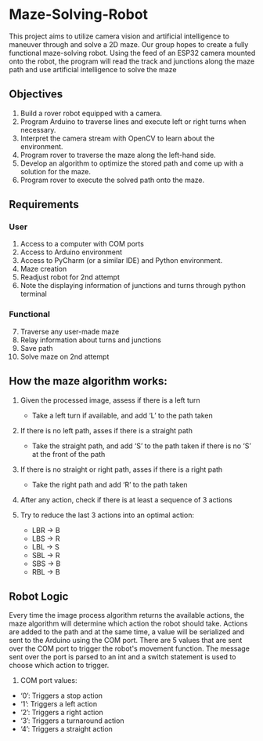 # Maze-Solving-Robot

This project aims to utilize camera vision and artificial intelligence to maneuver through and solve a 2D maze. Our group hopes to create a fully functional maze-solving robot. Using the feed of an ESP32 camera mounted onto the robot, the program will read the track and junctions along the maze path and use artificial intelligence to solve the maze
## Objectives

1. Build a rover robot equipped with a camera.
2. Program Arduino to traverse lines and execute left or right turns when necessary.
3. Interpret the camera stream with OpenCV to learn about the environment.
4. Program rover to traverse the maze along the left-hand side.
5. Develop an algorithm to optimize the stored path and come up with a solution for the maze.
6. Program rover to execute the solved path onto the maze.

## Requirements
### User

1. Access to a computer with COM ports
2. Access to Arduino environment 
3. Access to PyCharm (or a similar IDE) and Python environment. 
4. Maze creation
5. Readjust robot for 2nd attempt
6. Note the displaying information of junctions and turns through python terminal

### Functional
7. Traverse any user-made maze
8. Relay information about turns and junctions
9. Save path
10. Solve maze on 2nd attempt

## How the maze algorithm works:
1. Given the processed image, assess if there is a left turn
   * Take a left turn if available, and add ‘L’ to the path taken

2. If there is no left path, asses if there is a straight path
   * Take the straight path, and add ‘S’ to the path taken if there is no ‘S’ at the front of the path 

3. If there is no straight or right path, asses if there is a right path
   * Take the right path and add ‘R’ to the path taken

4. After any action, check if there is at least a sequence of 3 actions

6. Try to reduce the last 3 actions into an optimal action:
    * LBR → B
    * LBS → R
    * LBL → S
    * SBL → R
    * SBS → B
    * RBL → B

## Robot Logic

Every time the image process algorithm returns the available actions, the maze algorithm will determine which action the robot should take.
Actions are added to the path and at the same time, a value will be serialized and sent to the Arduino using the COM port. 
There are 5 values that are sent over the COM port to trigger the robot's movement function. 
The message sent over the port is parsed to an int and a switch statement is used to choose which action to trigger.

1. COM port values:
  * ‘0’: Triggers a stop action
  * ‘1’: Triggers a left action
  * ‘2’: Triggers a right action
  * ‘3’: Triggers a turnaround action
  * ‘4’: Triggers a straight action
